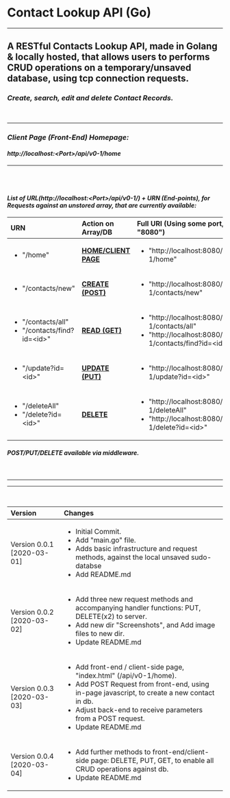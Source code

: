 # Contact Lookup API (Go)


***


## A RESTful Contacts Lookup API, made in Golang & locally hosted, that allows users to performs CRUD operations on a temporary/unsaved database, using tcp connection requests.

### <i> Create, search, edit and delete Contact Records.

<br>

***

### Client Page (Front-End) Homepage: <br>
#### <b>http://localhost:<Port\>/api/v0-1/home</b>

***

<br><br>

#### List of URL(http://localhost:<Port\>/api/v0-1/) + URN (End-points), for Requests against an unstored array, that are currently available:

| URN | Action on Array/DB | Full URI (Using some port, e.g. "8080") |
|:---|:---|:---|
| <ul><li>"/home"</li></ul> | <b><u>HOME/CLIENT PAGE</u></b> | <ul><li>"http://localhost:8080/api/v0-1/home"</li></ul> |
| <ul><li>"/contacts/new"</li></ul> | <b><u>CREATE (POST)</u></b> | <ul><li>"http://localhost:8080/api/v0-1/contacts/new"</li></ul> |
| <ul><li>"/contacts/all"</li><li>"/contacts/find?id=\<id\>"</li></ul> | <b><u>READ (GET)</u></b> | <ul><li>"http://localhost:8080/api/v0-1/contacts/all"</li><li>"http://localhost:8080/api/v0-1/contacts/find?id=<id\>"</li></ul> |
| <ul><li>"/update?id=\<id\>"</li></ul> | <b><u>UPDATE (PUT)</u></b> | <ul><li>"http://localhost:8080/api/v0-1/update?id=<id\>"</li></ul> |
| <ul><li>"/deleteAll"</li><li>"/delete?id=<id\>"</li></ul> | <b><u>DELETE</u></b> | <ul><li>"http://localhost:8080/api/v0-1/deleteAll"</li><li>"http://localhost:8080/api/v0-1/delete?id=<id\>"</li></ul> |


##### POST/PUT/DELETE available via middleware.

<br>

***
***

<br>

|Version| Changes|
|:---|:---|
|Version 0.0.1 [2020-03-01]|<ul><li>Initial Commit.</li><li>Add "main.go" file.</li><li>Adds basic infrastructure and request methods, against the local unsaved sudo-databse</li><li>Add README.md</li></ul>|
|Version 0.0.2 [2020-03-02]|<ul><li>Add three new request methods and accompanying handler functions: PUT, DELETE(x2) to server.</li><li>Add new dir "Screenshots", and Add image files to new dir.</li><li>Update README.md</li></ul>|
|Version 0.0.3 [2020-03-03]|<ul><li>Add front-end / client-side page, "index.html" (/api/v0-1/home).</li><li>Add POST Request from front-end, using in-page javascript, to create a new contact in db.</li><li>Adjust back-end to receive parameters from a POST request.</li><li>Update README.md</li></ul>|
|Version 0.0.4 [2020-03-04]|<ul><li>Add further methods to front-end/client-side page: DELETE, PUT, GET, to enable all CRUD operations against db.</li><li>Update README.md</li></ul>|
